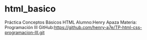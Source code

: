 # html_basico
Práctica Conceptos Básicos HTML
Alumno:Henry Apaza
Materia: Programación III
GitHub:https://github.com/henry-a7e/TP-html-css-programacion-III.git